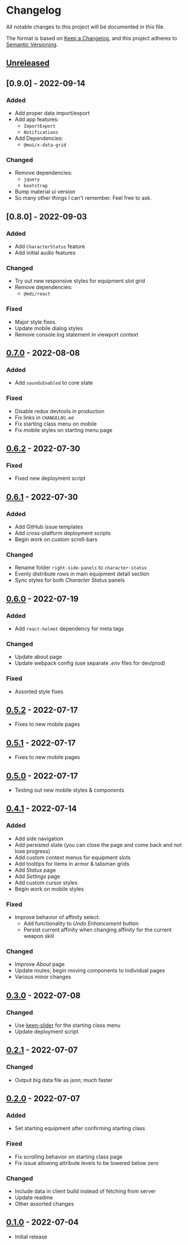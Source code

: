 # Changelog

All notable changes to this project will be documented in this file.

The format is based on [Keep a Changelog][keep-a-changelog], and this project adheres to [Semantic Versioning][semver].


## [Unreleased]


## [0.9.0] - 2022-09-14
### Added
- Add proper data import/export
- Add app features:
    - `ImportExport` 
    - `Notifications` 
- Add Dependencies: 
    - `@mui/x-data-grid`
### Changed
- Remove dependencies:
    - `jquery`
    - `bootstrap`
- Bump material ui version
- So many other things I can't remember. Feel free to ask.


## [0.8.0] - 2022-09-03
### Added
- Add `CharacterStatus` feature
- Add initial audio features
### Changed
- Try out new responsive styles for equipment slot grid
- Remove dependencies:
    - `@mdi/react`
### Fixed
- Major style fixes.
- Update mobile dialog styles
- Remove console.log statement in viewport context


## [0.7.0] - 2022-08-08
### Added
- Add `soundsEnabled` to core state
### Fixed
- Disable redux devtools in production
- Fix links in `CHANGELOG.md`
- Fix starting class menu on mobile
- Fix mobile styles on starting menu page


## [0.6.2] - 2022-07-30
### Fixed 
- Fixed new deployment script


## [0.6.1] - 2022-07-30
### Added
- Add GitHub issue templates
- Add cross-platform deployment scripts
- Begin work on custom scroll-bars
### Changed 
- Rename folder `right-side-panels` to `character-status`
- Evenly distribute rows in main equipment detail section
- Sync styles for both *Character Status* panels


## [0.6.0] - 2022-07-19
### Added
- Add `react-helmet` dependency for meta tags
### Changed
- Update about page
- Update webpack config (use separate *.env* files for dev/prod)
### Fixed
- Assorted style fixes


## [0.5.2] - 2022-07-17
- Fixes to new mobile pages


## [0.5.1] - 2022-07-17
- Fixes to new mobile pages

## [0.5.0] - 2022-07-17
- Testing out new mobile styles & components


## [0.4.1] - 2022-07-14
### Added
- Add side navigation
- Add persisted state (you can close the page and come back and not lose progress)
- Add custom context menus for equipment slots
- Add tooltips for items in armor & talisman grids
- Add *Status* page
- Add *Settings* page
- Add custom cursor styles
- Begin work on mobile styles
### Fixed
- Improve behavior of affinity select:
    - Add functionality to *Undo Enhancement* button
    - Persist current affinity when changing affinity for the current weapon skill
### Changed
- Improve *About* page
- Update routes; begin moving components to individual pages
- Various minor changes


## [0.3.0] - 2022-07-08
### Changed
- Use [keen-slider][keen-slider] for the starting class menu
- Update deployment script


## [0.2.1] - 2022-07-07
### Changed
- Output big data file as json; much faster


## [0.2.0] - 2022-07-07
### Added
- Set starting equipment after confirming starting class
### Fixed
- Fix scrolling behavior on starting class page
- Fix issue allowing attribute levels to be lowered below zero
### Changed
- Include data in client build instead of fetching from server
- Update readme
- Other assorted changes


## [0.1.0] - 2022-07-04
- Initial release


[keep-a-changelog]: https://keepachangelog.com/en/1.0.0/
[semver]: https://semver.org/spec/v2.0.0.html
[keen-slider]: https://github.com/rcbyr/keen-slider
[usehooks-ts]: https://github.com/juliencrn/usehooks-ts
[react-hotkeys-hook]: https://github.com/JohannesKlauss/react-hotkeys-hook

[Unreleased]: https://github.com/tcd/elden-ring-app/compare/v0.8.0...HEAD
[0.7.0]: https://github.com/tcd/elden-ring-app/compare/v0.7.0...v0.8.0
[0.7.0]: https://github.com/tcd/elden-ring-app/compare/v0.6.2...v0.7.0
[0.6.2]: https://github.com/tcd/elden-ring-app/compare/v0.6.1...v0.6.2 
[0.6.1]: https://github.com/tcd/elden-ring-app/compare/v0.6.0...v0.6.1 
[0.6.0]: https://github.com/tcd/elden-ring-app/compare/v0.5.2...v0.6.0 
[0.5.2]: https://github.com/tcd/elden-ring-app/compare/v0.5.1...v0.5.2 
[0.5.1]: https://github.com/tcd/elden-ring-app/compare/v0.5.0...v0.5.1 
[0.5.0]: https://github.com/tcd/elden-ring-app/compare/v0.4.1...v0.5.0 
[0.4.1]: https://github.com/tcd/elden-ring-app/compare/v0.3.0...v0.4.1 
[0.3.0]: https://github.com/tcd/elden-ring-app/compare/v0.2.1...v0.3.0 
[0.2.1]: https://github.com/tcd/elden-ring-app/compare/v0.2.0...v0.2.1 
[0.2.0]: https://github.com/tcd/elden-ring-app/compare/v0.1.0...v0.2.0 
[0.1.0]: https://github.com/tcd/elden-ring-app/releases/v0.1.0
